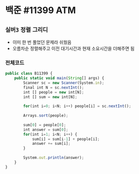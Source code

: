 # 백준 #11399 ATM
`실버3` `정렬` `그리디`
---
- 이미 한 번 풀었던 문제라 쉬웠음
- 오름차순 정렬해주고 이전 대기시간과 현재 소요시간을 더해주면 됨

### 전체코드
```jsx
public class B11399 {
	public static void main(String[] args) {
		Scanner sc = new Scanner(System.in);
		final int N = sc.nextInt();
		int [] people = new int[N];
		int [] sum = new int[N];
		
		for(int i=0; i<N; i++) people[i] = sc.nextInt();
		
		Arrays.sort(people);
		
		sum[0] = people[0];
		int answer = sum[0];
		for(int i=1; i<N; i++) {
			sum[i] = sum[i-1] + people[i];
			answer += sum[i];
		}
		
		System.out.println(answer);
	}
}

```
